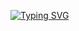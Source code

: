 [![Typing SVG](https://readme-typing-svg.demolab.com?font=Fira+Code&pause=1000&color=7B68EE&width=435&lines=Hi+I'm+Taehun+Kim+%F0%9F%98%9A)](https://git.io/typing-svg)


<!--
**xo0102/xo0102** is a ✨ _special_ ✨ repository because its `README.md` (this file) appears on your GitHub profile.

Here are some ideas to get you started:

- 🔭 I’m currently working on ...
- 🌱 I’m currently learning ...
- 👯 I’m looking to collaborate on ...
- 🤔 I’m looking for help with ...
- 💬 Ask me about ...
- 📫 How to reach me: ...
- 😄 Pronouns: ...
- ⚡ Fun fact: ...
-->
